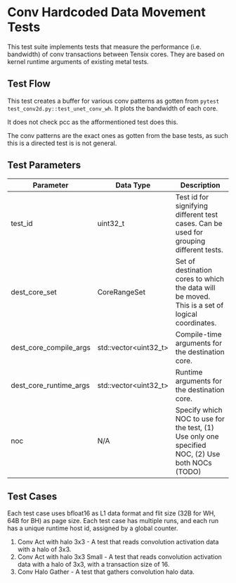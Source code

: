 # Conv Hardcoded Data Movement Tests

This test suite implements tests that measure the performance (i.e. bandwidth) of conv transactions between Tensix cores.
They are based on kernel runtime arguments of existing metal tests.

## Test Flow

This test creates a buffer for various conv patterns as gotten from `pytest test_conv2d.py::test_unet_conv_wh`. It plots the bandwidth of each core.

It does not check pcc as the afformentioned test does this.

The conv patterns are the exact ones as gotten from the base tests, as such this is a directed test is is not general.

## Test Parameters
| Parameter                 | Data Type             | Description |
| ------------------------- | --------------------- | ----------- |
| test_id                   | uint32_t              | Test id for signifying different test cases. Can be used for grouping different tests. |
| dest_core_set             | CoreRangeSet          | Set of destination cores to which the data will be moved. This is a set of logical coordinates. |
| dest_core_compile_args    | std::vector<uint32_t> | Compile-time arguments for the destination core. |
| dest_core_runtime_args    | std::vector<uint32_t> | Runtime arguments for the destination core. |
| noc                       | N/A                   | Specify which NOC to use for the test, (1) Use only one specified NOC, (2) Use both NOCs (TODO)|

## Test Cases
Each test case uses bfloat16 as L1 data format and flit size (32B for WH, 64B for BH) as page size.
Each test case has multiple runs, and each run has a unique runtime host id, assigned by a global counter.

1. Conv Act with halo 3x3 - A test that reads convolution activation data with a halo of 3x3.
2. Conv Act with halo 3x3 Small - A test that reads convolution activation data with a halo of 3x3, with a transaction size of 16.
3. Conv Halo Gather - A test that gathers convolution halo data.
